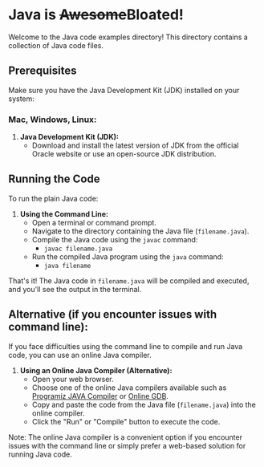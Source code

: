 # Java is ~~Awesome~~Bloated!

Welcome to the Java code examples directory! This directory contains a collection of Java code files.

## Prerequisites

Make sure you have the Java Development Kit (JDK) installed on your system:

### **Mac, Windows, Linux:**

1. **Java Development Kit (JDK):**
   - Download and install the latest version of JDK from the official Oracle website or use an open-source JDK distribution.

## Running the Code

To run the plain Java code:

1. **Using the Command Line:**
   - Open a terminal or command prompt.
   - Navigate to the directory containing the Java file (`filename.java`).
   - Compile the Java code using the `javac` command:
     - `javac filename.java`
   - Run the compiled Java program using the `java` command:
     - `java filename`

That's it! The Java code in `filename.java` will be compiled and executed, and you'll see the output in the terminal.

## Alternative (if you encounter issues with command line):

If you face difficulties using the command line to compile and run Java code, you can use an online Java compiler.

1. **Using an Online Java Compiler (Alternative):**
   - Open your web browser.
   - Choose one of the online Java compilers available such as [Programiz JAVA Compiler](https://www.programiz.com/java-programming/online-compiler/) or [Online GDB](https://www.onlinegdb.com/online_java_compiler).
   - Copy and paste the code from the Java file (`filename.java`) into the online compiler.
   - Click the "Run" or "Compile" button to execute the code.

Note: The online Java compiler is a convenient option if you encounter issues with the command line or simply prefer a web-based solution for running Java code.

